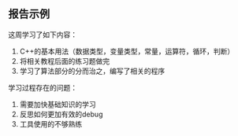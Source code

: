 ## 报告示例



这周学习了如下内容：

1. C++的基本用法（数据类型，变量类型，常量，运算符，循环，判断）
2. 将相关教程后面的练习题做完
3. 学习了算法部分的分而治之，编写了相关的程序



学习过程存在的问题：

1. 需要加快基础知识的学习
2. 反思如何更加有效的debug
3. 工具使用的不够熟练